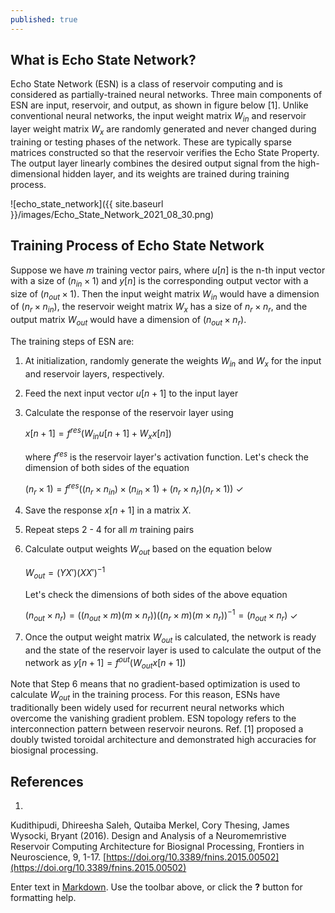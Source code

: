 ```yaml
---
published: true
---
```

## What is Echo State Network?

Echo State Network (ESN) is a class of reservoir computing and is considered as partially-trained neural networks. Three main components of ESN are input, reservoir, and output, as shown in figure below [1]. Unlike conventional neural networks, the input weight matrix $W_{in}$ and reservoir layer weight matrix $W_{x}$ are randomly generated and never changed during training or testing phases of the network. These are typically sparse matrices constructed so that the reservoir verifies the Echo State Property. The output layer linearly combines the desired output signal from the high-dimensional hidden layer, and its weights are trained during training process.

![echo_state_network]({{ site.baseurl }}/images/Echo_State_Network_2021_08_30.png)

## Training Process of Echo State Network
Suppose we have $m$ training vector pairs, where $u[n]$ is the n-th input vector with a size of $(n_{in} \times 1)$ and $y[n]$ is the corresponding output vector with a size of $(n_{out} \times 1)$. Then the input weight matrix $W_{in}$ would have a dimension of $(n_r \times n_{in})$, the reservoir weight matrix $W_x$ has a size of $n_r \times n_r$, and the output matrix $W_{out}$ would have a dimension of $(n_{out} \times n_r)$.

The training steps of ESN are:

1. At initialization, randomly generate the weights $W_{in}$ and $W_x$ for the input and reservoir layers, respectively.

2. Feed the next input vector $u[n+1]$ to the input layer

3. Calculate the response of the reservoir layer using

	$x[n+1] = f^{res} (W_{in} u[n+1] + W_x x[n])$

	where $f^{res}$ is the reservoir layer's activation function. Let's check the dimension of both sides of the equation

	$(n_r \times 1) = f^{res}((n_r \times n_{in})\times(n_{in} \times 1) + (n_r \times n_r)(n_r \times 1))$ $\checkmark$

4. Save the response $x[n+1]$ in a matrix $X$.

5. Repeat steps 2 - 4 for all $m$ training pairs

6. Calculate output weights $W_{out}$ based on the equation below

	$W_{out} = (YX')(XX')^{-1}$

	Let's check the dimensions of both sides of the above equation

	$(n_{out} \times n_r) = \left((n_{out}\times m)(m \times n_r)\right)\left((n_r \times m)(m \times n_r)\right)^{-1} = (n_{out} \times n_r)$ $\checkmark$

7. Once the output weight matrix $W_{out}$ is calculated, the network is ready and the state of the reservoir layer is used to calculate the output of the network as
	$y[n+1] = f^{out}(W_{out}x[n+1])$

Note that Step 6 means that no gradient-based optimization is used to calculate $W_{out}$ in the training process. For this reason, ESNs have traditionally been widely used for recurrent neural networks which overcome the vanishing gradient problem. ESN topology refers to the interconnection pattern between reservoir neurons. Ref. [1] proposed a doubly twisted toroidal architecture and demonstrated high accuracies for biosignal processing.

## References
1.  
Kudithipudi, Dhireesha
Saleh, Qutaiba
Merkel, Cory
Thesing, James
Wysocki, Bryant (2016).
Design and Analysis of a Neuromemristive Reservoir Computing Architecture for Biosignal Processing, Frontiers in Neuroscience, 9, 1-17. [https://doi.org/10.3389/fnins.2015.00502](https://doi.org/10.3389/fnins.2015.00502)


Enter text in [Markdown](http://daringfireball.net/projects/markdown/). Use the toolbar above, or click the **?** button for formatting help.

